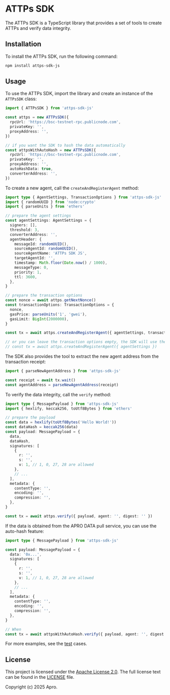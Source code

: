 # ATTPs SDK

The ATTPs SDK is a TypeScript library that provides a set of tools to create ATTPs and verify data integrity.

## Installation

To install the ATTPs SDK, run the following command:

```bash
npm install attps-sdk-js
```

## Usage

To use the ATTPs SDK, import the library and create an instance of the `ATTPsSDK` class:

```typescript
import { ATTPsSDK } from 'attps-sdk-js'

const attps = new ATTPsSDK({
  rpcUrl: 'https://bsc-testnet-rpc.publicnode.com',
  privateKey: '',
  proxyAddress: '',
})

// if you want the SDK to hash the data automatically
const attpsWithAutoHash = new ATTPsSDK({
  rpcUrl: 'https://bsc-testnet-rpc.publicnode.com',
  privateKey: '',
  proxyAddress: '',
  autoHashData: true,
  converterAddress: '',
})
```

To create a new agent, call the `createAndRegisterAgent` method:

```typescript
import type { AgentSettings, TransactionOptions } from 'attps-sdk-js'
import { randomUUID } from 'node:crypto'
import { parseUnits } from 'ethers'

// prepare the agent settings
const agentSettings: AgentSettings = {
  signers: [],
  threshold: 3,
  converterAddress: '',
  agentHeader: {
    messageId: randomUUID(),
    sourceAgentId: randomUUID(),
    sourceAgentName: 'ATTPs SDK JS',
    targetAgentId: '',
    timestamp: Math.floor(Date.now() / 1000),
    messageType: 0,
    priority: 1,
    ttl: 3600,
  },
}

// prepare the transaction options
const nonce = await attps.getNextNonce()
const transactionOptions: TransactionOptions = {
  nonce,
  gasPrice: parseUnits('1', 'gwei'),
  gasLimit: BigInt(2000000),
}

const tx = await attps.createAndRegisterAgent({ agentSettings, transactionOptions })

// or you can leave the transaction options empty, the SDK will use the auto-generated values
// const tx = await attps.createAndRegisterAgent({ agentSettings })
```

The SDK also provides the tool to extract the new agent address from the transaction receipt:

```typescript
import { parseNewAgentAddress } from 'attps-sdk-js'

const receipt = await tx.wait()
const agentAddress = parseNewAgentAddress(receipt)
```

To verify the data integrity, call the `verify` method:

```typescript
import type { MessagePayload } from 'attps-sdk-js'
import { hexlify, keccak256, toUtf8Bytes } from 'ethers'

// prepare the payload
const data = hexlify(toUtf8Bytes('Hello World!'))
const dataHash = keccak256(data)
const payload: MessagePayload = {
  data,
  dataHash,
  signatures: [
    {
      r: '',
      s: '',
      v: 1, // 1, 0, 27, 28 are allowed
    },
    // ...
  ],
  metadata: {
    contentType: '',
    encoding: '',
    compression: '',
  },
}

const tx = await attps.verify({ payload, agent: '', digest: '' })
```

If the data is obtained from the APRO DATA pull service, you can use the auto-hash feature:

```typescript
import type { MessagePayload } from 'attps-sdk-js'

const payload: MessagePayload = {
  data: '0x...',
  signatures: [
    {
      r: '',
      s: '',
      v: 1, // 1, 0, 27, 28 are allowed
    },
    // ...
  ],
  metadata: {
    contentType: '',
    encoding: '',
    compression: '',
  },
}

// When
const tx = await attpsWithAutoHash.verify({ payload, agent: '', digest: '' })
```

For more examples, see the [test](test/index.test.ts) cases.

## License

This project is licensed under the [Apache License 2.0](http://www.apache.org/licenses/LICENSE-2.0). The full license text can be found in the [LICENSE](LICENSE) file.

Copyright (c) 2025 Apro.
